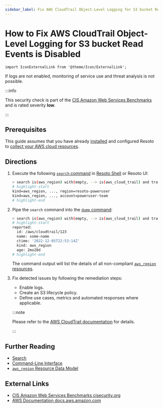 ```yaml
---
sidebar_label: Fix AWS CloudTrail Object-Level Logging for S3 bucket Read Events is Disabled
---
```


# How to Fix AWS CloudTrail Object-Level Logging for S3 bucket Read Events is Disabled

```mdx-code-block
import IconExternalLink from '@theme/Icon/ExternalLink';
```

If logs are not enabled, monitoring of service use and threat analysis is not possible.

:::info

This security check is part of the [CIS Amazon Web Services Benchmarks](https://cisecurity.org/benchmark/amazon_web_services) and is rated severity **low**.

:::

## Prerequisites

This guide assumes that you have already [installed](../../getting-started/install-resoto/index.md) and configured Resoto to [collect your AWS cloud resources](../../getting-started/configure-resoto/aws.md).

## Directions

1. Execute the following [`search` command](../../reference/cli/search-commands/search.md) in [Resoto Shell](../../reference/components/shell.md) or Resoto UI:

   ```bash
   > search is(aws_region) with(empty, --> is(aws_cloud_trail) and trail_has_custom_event_selectors=true and trail_event_selectors[*].field_selectors.eventCategory.equals[*]=Data and trail_event_selectors[*].field_selectors.`resources.type`.equals[*]=AWS::S3::Object and trail_event_selectors[*].field_selectors.readOnly.equals[*]!="true")
   # highlight-start
   ​kind=aws_region, ..., region=resoto-poweruser
   ​kind=aws_region, ..., account=poweruser-team
   # highlight-end
   ```

2. Pipe the `search` command into the [`dump` command](../../reference/cli/format-commands/dump.md):

   ```bash
   > search is(aws_region) with(empty, --> is(aws_cloud_trail) and trail_has_custom_event_selectors=true and trail_event_selectors[*].field_selectors.eventCategory.equals[*]=Data and trail_event_selectors[*].field_selectors.`resources.type`.equals[*]=AWS::S3::Object and trail_event_selectors[*].field_selectors.readOnly.equals[*]!="true") | dump
   # highlight-start
   ​reported:
   ​  id: /aws/cloudtrail/123
   ​  name: some-name
   ​  ctime: '2022-12-05T22:53:14Z'
   ​  kind: aws_region
   ​  age: 2mo28d
   # highlight-end
   ```

   The command output will list the details of all non-compliant [`aws_region` resources](../../reference/data-models/aws/index.md#aws_region).

3. Fix detected issues by following the remediation steps:

   - Enable logs.
   - Create an S3 lifecycle policy.
   - Define use cases, metrics and automated responses where applicable.

   :::note

   Please refer to the [AWS CloudTrail documentation](https://docs.aws.amazon.com/AmazonS3/latest/userguide/enable-cloudtrail-logging-for-s3.html) for details.

   :::

## Further Reading

- [Search](../../reference/search/index.md)
- [Command-Line Interface](../../reference/cli/index.md)
- [`aws_region` Resource Data Model](../../reference/data-models/aws/index.md#aws_region)

## External Links

- [CIS Amazon Web Services Benchmarks <span class="badge badge--secondary">cisecurity.org <IconExternalLink width="10" height="10" /></span>](https://cisecurity.org/benchmark/amazon_web_services)
- [AWS Documentation <span class="badge badge--secondary">docs.aws.amazon.com <IconExternalLink width="10" height="10" /></span>](https://docs.aws.amazon.com/AmazonS3/latest/userguide/enable-cloudtrail-logging-for-s3.html)

